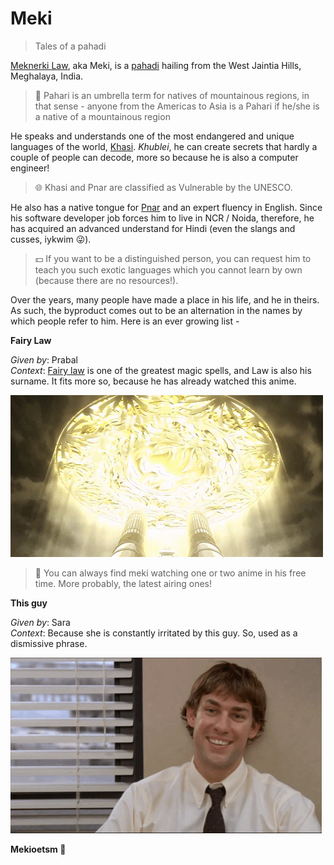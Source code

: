 # Meki

> Tales of a pahadi

[Meknerki Law](https://in.linkedin.com/in/meknerki-law-16460a220), aka Meki, is a [pahadi](https://www.reddit.com/r/PahadiTalks/comments/1djjx99/who_all_are_considered_pahadi/) hailing from the West Jaintia Hills, Meghalaya, India.

> 🗻 Pahari is an umbrella term for natives of mountainous regions, in that sense - anyone from the Americas to Asia is a Pahari if he/she is a native of a mountainous region
 
He speaks and understands one of the most endangered and unique languages of the world, [Khasi](https://en.wikipedia.org/wiki/Khasi_language). *Khublei*, he can create secrets that hardly a couple of people can decode, more so because he is also a computer engineer!

> 🌐 Khasi and Pnar are classified as Vulnerable by the UNESCO. 

He also has a native tongue for [Pnar](https://en.wikipedia.org/wiki/Pnar_language) and an expert fluency in English. Since his software developer job forces him to live in NCR / Noida, therefore, he has acquired an advanced understand for Hindi (even the slangs and cusses, iykwim 😜).

> 💵 If you want to be a distinguished person, you can request him to teach you such exotic languages which you cannot learn by own (because there are no resources!).

Over the years, many people have made a place in his life, and he in theirs. As such, the byproduct comes out to be an alternation in the names by which people refer to him. Here is an ever growing list -  


**Fairy Law**

*Given by*: Prabal  
*Context*: [Fairy law](https://fairytail.fandom.com/wiki/Fairy_Law) is one of the greatest magic spells, and Law is also his surname. It fits more so, because he has already watched this anime.

![fairy law magic](./attachments/fairy_law_magic.gif)

> 🍥 You can always find meki watching one or two anime in his free time. More probably, the latest airing ones!

**This guy**

*Given by*: Sara  
*Context*: Because she is constantly irritated by this guy. So, used as a dismissive phrase.  

![this guy office](./attachments/this_guy.gif)

**Mekioetsm 🥵**


